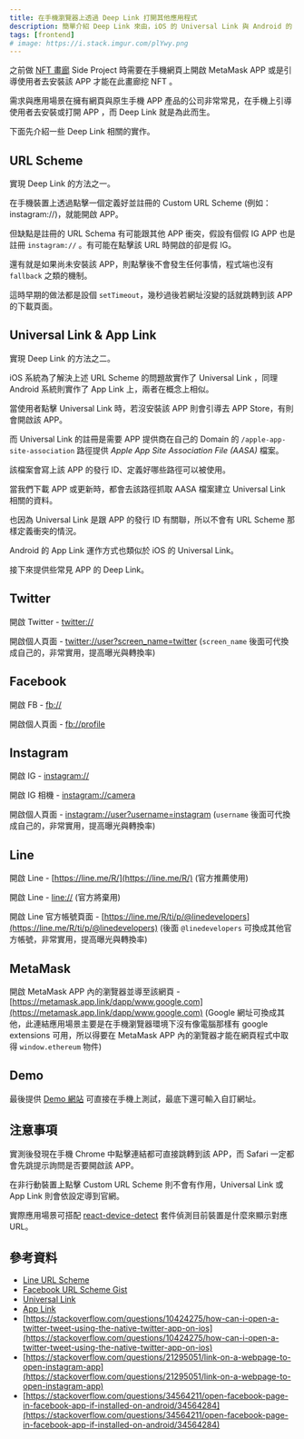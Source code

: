 ```yaml
---
title: 在手機瀏覽器上透過 Deep Link 打開其他應用程式
description: 簡單介紹 Deep Link 來由，iOS 的 Universal Link 與 Android 的 App Link 並應用在網頁上能打開手機 APP 。
tags: [frontend]
# image: https://i.stack.imgur.com/plYwy.png
---
```


之前做 [NFT 畫廊](https://d3idtkbaj4rnb4.cloudfront.net/) Side Project 時需要在手機網頁上開啟 MetaMask APP 或是引導使用者去安裝該 APP 才能在此畫廊挖 NFT 。

需求與應用場景在擁有網頁與原生手機 APP 產品的公司非常常見，在手機上引導使用者去安裝或打開 APP ，而 Deep Link 就是為此而生。

下面先介紹一些 Deep Link 相關的實作。

<!--truncate-->

## URL Scheme

實現 Deep Link 的方法之一。

在手機裝置上透過點擊一個定義好並註冊的 Custom URL Scheme (例如：instagram://)，就能開啟 APP。

但缺點是註冊的 URL Schema 有可能跟其他 APP 衝突，假設有個假 IG APP 也是註冊 `instagram://` 。有可能在點擊該 URL 時開啟的卻是假 IG。

還有就是如果尚未安裝該 APP，則點擊後不會發生任何事情，程式端也沒有 `fallback` 之類的機制。

這時早期的做法都是設個 `setTimeout`，幾秒過後若網址沒變的話就跳轉到該 APP 的下載頁面。

## Universal Link & App Link

實現 Deep Link 的方法之二。

iOS 系統為了解決上述 URL Scheme 的問題故實作了 Universal Link ，同理 Android 系統則實作了 App Link 上，兩者在概念上相似。

當使用者點擊 Universal Link 時，若沒安裝該 APP 則會引導去 APP Store，有則會開啟該 APP。

而 Universal Link 的註冊是需要 APP 提供商在自己的 Domain 的 `/apple-app-site-association` 路徑提供 *Apple App Site Association File (AASA)* 檔案。

該檔案會寫上該 APP 的發行 ID、定義好哪些路徑可以被使用。

當我們下載 APP 或更新時，都會去該路徑抓取 AASA 檔案建立 Universal Link 相關的資料。

也因為 Universal Link 是跟 APP 的發行 ID 有關聯，所以不會有 URL Scheme 那樣定義衝突的情況。

Android 的 App Link 運作方式也類似於 iOS 的 Universal Link。

接下來提供些常見 APP 的 Deep Link。

## Twitter

開啟 Twitter - [twitter://](twitter://)

開啟個人頁面 - [twitter://user?screen_name=twitter](twitter://user?screen_name=twitter) (`screen_name` 後面可代換成自己的，非常實用，提高曝光與轉換率)

## Facebook

開啟 FB - [fb://](fb://)

開啟個人頁面 - [fb://profile](fb://profile)

## Instagram

開啟 IG - [instagram://](instagram://)

開啟 IG 相機 - [instagram://camera](instagram://camera)

開啟個人頁面 - [instagram://user?username=instagram](instagram://user?username=instagram) (`username` 後面可代換成自己的，非常實用，提高曝光與轉換率)

## Line

開啟 Line - [https://line.me/R/](https://line.me/R/) (官方推薦使用)

開啟 Line - [line://](line://) (官方將棄用)

開啟 Line 官方帳號頁面 - [https://line.me/R/ti/p/@linedevelopers](https://line.me/R/ti/p/@linedevelopers) (後面 `@linedevelopers` 可換成其他官方帳號，非常實用，提高曝光與轉換率)

## MetaMask

開啟 MetaMask APP 內的瀏覽器並導至該網頁 - [https://metamask.app.link/dapp/www.google.com](https://metamask.app.link/dapp/www.google.com) (Google 網址可換成其他，此連結應用場景主要是在手機瀏覽器環境下沒有像電腦那樣有 google extensions 可用，所以得要在 MetaMask APP 內的瀏覽器才能在網頁程式中取得 `window.ethereum` 物件)

## Demo

最後提供 [Demo 網站](https://utils.jasonzhuang.com/deeplink) 可直接在手機上測試，最底下還可輸入自訂網址。

## 注意事項

實測後發現在手機 Chrome 中點擊連結都可直接跳轉到該 APP，而 Safari 一定都會先跳提示詢問是否要開啟該 APP。

在非行動裝置上點擊 Custom URL Scheme 則不會有作用，Universal Link 或 App Link 則會依設定導到官網。

實際應用場景可搭配 [react-device-detect](https://www.npmjs.com/package/react-device-detect) 套件偵測目前裝置是什麼來顯示對應 URL。

## 參考資料

- [Line URL Scheme](https://developers.line.biz/en/docs/messaging-api/using-line-url-scheme/)
- [Facebook URL Scheme Gist](https://gist.github.com/nhnam/5f106eaebff6366c0e21578c40515094)
- [Universal Link](https://developer.apple.com/library/archive/documentation/General/Conceptual/AppSearch/UniversalLinks.html)
- [App Link](https://developer.android.com/training/app-links)
- [https://stackoverflow.com/questions/10424275/how-can-i-open-a-twitter-tweet-using-the-native-twitter-app-on-ios](https://stackoverflow.com/questions/10424275/how-can-i-open-a-twitter-tweet-using-the-native-twitter-app-on-ios)
- [https://stackoverflow.com/questions/21295051/link-on-a-webpage-to-open-instagram-app](https://stackoverflow.com/questions/21295051/link-on-a-webpage-to-open-instagram-app)
- [https://stackoverflow.com/questions/34564211/open-facebook-page-in-facebook-app-if-installed-on-android/34564284](https://stackoverflow.com/questions/34564211/open-facebook-page-in-facebook-app-if-installed-on-android/34564284)